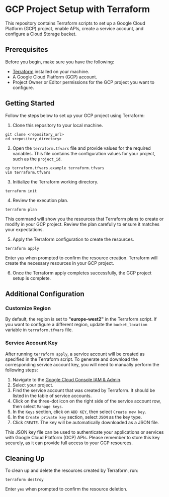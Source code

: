 # GCP Project Setup with Terraform

This repository contains Terraform scripts to set up a Google Cloud Platform (GCP) project, enable APIs, create a service account, and configure a Cloud Storage bucket.

## Prerequisites

Before you begin, make sure you have the following:

- [Terraform](https://www.terraform.io/downloads.html) installed on your machine.
- A Google Cloud Platform (GCP) account.
- Project Owner or Editor permissions for the GCP project you want to configure.

## Getting Started

Follow the steps below to set up your GCP project using Terraform:

1. Clone this repository to your local machine.

```shell
git clone <repository_url>
cd <repository_directory>
```

2. Open the `terraform.tfvars` file and provide values for the required variables. This file contains the configuration values for your project, such as the `project_id`.

```shell
cp terraform.tfvars.example terraform.tfvars
vim terraform.tfvars
```

3. Initialize the Terraform working directory.

```shell
terraform init
```

4. Review the execution plan.

```shell
terraform plan
```

This command will show you the resources that Terraform plans to create or modify in your GCP project. Review the plan carefully to ensure it matches your expectations.

5. Apply the Terraform configuration to create the resources.

```shell
terraform apply
```

Enter `yes` when prompted to confirm the resource creation. Terraform will create the necessary resources in your GCP project.

6. Once the Terraform apply completes successfully, the GCP project setup is complete.

## Additional Configuration

### Customize Region

By default, the region is set to __"europe-west2"__ in the Terraform script. If you want to configure a different region, update the `bucket_location` variable in `terraform.tfvars` file.

### Service Account Key

After running `terraform apply`, a service account will be created as specified in the Terraform script. To generate and download the corresponding service account key, you will need to manually perform the following steps:

1. Navigate to the [Google Cloud Console IAM & Admin](https://console.cloud.google.com/iam-admin/serviceaccounts).
2. Select your project.
3. Find the service account that was created by Terraform. It should be listed in the table of service accounts.
4. Click on the three-dot icon on the right side of the service account row, then select `Manage keys`.
5. In the `Keys` section, click on `ADD KEY`, then select `Create new key`.
6. In the `Create private key` section, select `JSON` as the key type.
7. Click `CREATE`. The key will be automatically downloaded as a JSON file.

This JSON key file can be used to authenticate your applications or services with Google Cloud Platform (GCP) APIs. Please remember to store this key securely, as it can provide full access to your GCP resources.

## Cleaning Up

To clean up and delete the resources created by Terraform, run:

```shell
terraform destroy
```

Enter `yes` when prompted to confirm the resource deletion.

